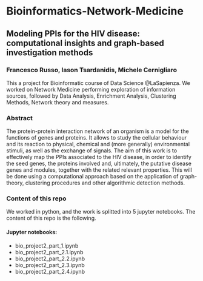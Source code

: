 # Bioinformatics-Network-Medicine

## Modeling PPIs for the HIV disease: computational insights and graph-based investigation methods

### Francesco Russo, Iason Tsardanidis, Michele Cernigliaro

This a project for Bioinformatic course of Data Science @LaSapienza. We worked on Network Medicine performing exploration of information sources, followed by Data Analysis, Enrichment Analysis, Clustering Methods, Network theory and measures.

### Abstract

The protein-protein interaction network of an organism is a model for the functions of genes and proteins. It allows to study the cellular behaviour and its reaction to physical, chemical and (more generally) environmental stimuli, as well as the exchange of signals. The aim of this work is to effectively map the PPIs associated to the HIV disease, in order to identify the seed genes, the proteins involved and, ultimately, the putative disease genes and modules, together with the related relevant properties. This will be done using a computational approach based on the application of graph-theory, clustering procedures and other algorithmic detection methods.

### Content of this repo

We worked in python, and the work is splitted into 5 jupyter notebooks. The content of this repo is the following.

#### Jupyter notebooks:

  - bio_project2_part_1.ipynb
  - bio_project2_part_2.1.ipynb
  - bio_project2_part_2.2.ipynb
  - bio_project2_part_2.3.ipynb
  - bio_project2_part_2.4.ipynb
  
